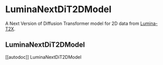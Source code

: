 <!--Copyright 2024 The HuggingFace Team. All rights reserved.

Licensed under the Apache License, Version 2.0 (the "License"); you may not use this file except in compliance with
the License. You may obtain a copy of the License at

http://www.apache.org/licenses/LICENSE-2.0

Unless required by applicable law or agreed to in writing, software distributed under the License is distributed on
an "AS IS" BASIS, WITHOUT WARRANTIES OR CONDITIONS OF ANY KIND, either express or implied. See the License for the
specific language governing permissions and limitations under the License.
-->

# LuminaNextDiT2DModel

A Next Version of Diffusion Transformer model for 2D data from [Lumina-T2X](https://github.com/Alpha-VLLM/Lumina-T2X).

## LuminaNextDiT2DModel

[[autodoc]] LuminaNextDiT2DModel

